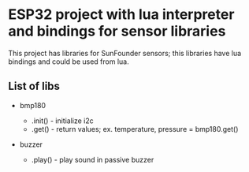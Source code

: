 ESP32 project with lua interpreter and bindings for sensor libraries 
=========

This project has libraries for SunFounder sensors; this libraries have lua bindings and could be used from lua.

List of libs
------
   * bmp180
      - .init() - initialize i2c 
      - .get() - return values; ex. temperature, pressure = bmp180.get()

   * buzzer 
      - .play() - play sound in passive buzzer
	
	